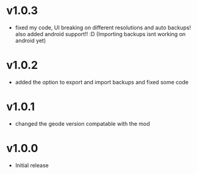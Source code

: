 # v1.0.3

 * fixed my code, UI breaking on different resolutions and auto backups! also added android support!! :D (Importing backups isnt working on android yet)

# v1.0.2

 * added the option to export and import backups and fixed some code

# v1.0.1

 * changed the geode version compatable with the mod

# v1.0.0

 * Initial release